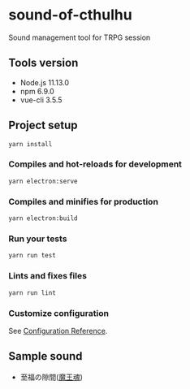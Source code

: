 # sound-of-cthulhu
Sound management tool for TRPG session

## Tools version
- Node.js 11.13.0
- npm 6.9.0
- vue-cli 3.5.5

## Project setup
```
yarn install
```

### Compiles and hot-reloads for development
```
yarn electron:serve
```

### Compiles and minifies for production
```
yarn electron:build
```

### Run your tests
```
yarn run test
```

### Lints and fixes files
```
yarn run lint
```

### Customize configuration
See [Configuration Reference](https://cli.vuejs.org/config/).

## Sample sound
- 至福の隙間([魔王魂](https://maoudamashii.jokersounds.com/))
